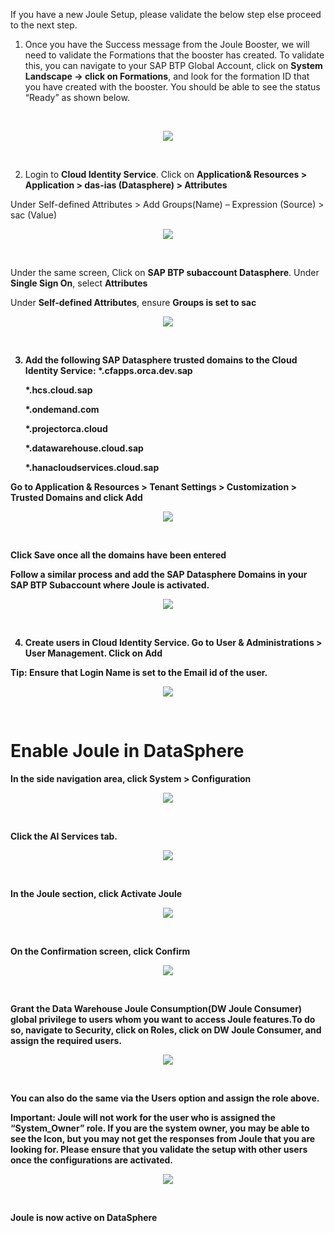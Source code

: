 If you have a new Joule Setup, please validate the below step else proceed to the next step.

1.	Once you have the Success message from the Joule Booster, we will need to validate the Formations that the booster has created. To validate this, you can navigate to your SAP BTP Global Account, click on <b>System Landscape -> click on Formations</b>, and look for the formation ID that you have created with the booster.  You should be able to see the status “Ready” as shown below.


 <br>
<p align="center"> 
<img src="images/3.6.1.png"> 
</p>
<br>
<p align="center" </p>

2.	Login to <b>Cloud Identity Service</b>. Click on <b>Application& Resources > Application > das-ias (Datasphere) > Attributes</b>

Under Self-defined Attributes > Add Groups(Name) – Expression (Source) > sac (Value)
 <br>
<p align="center"> 
<img src="images/3.6.2.png"> 
</p>
<br>
<p align="center" </p>

Under the same screen, Click on <b>SAP BTP subaccount Datasphere</b>. Under <b>Single Sign On</b>, select <b>Attributes</b>

Under <b>Self-defined Attributes</b>, ensure <b>Groups<b> is set to <b>sac</b>
 <br>
<p align="center"> 
<img src="images/3.6.2.a.png"> 
</p>
<br>
<p align="center" </p>


3.  Add the following SAP Datasphere trusted domains to the Cloud Identity Service:
    *.cfapps.orca.dev.sap
    
    *.hcs.cloud.sap
    
    *.ondemand.com
    
    *.projectorca.cloud
    
    *.datawarehouse.cloud.sap
    
    *.hanacloudservices.cloud.sap

Go to <b>Application & Resources > Tenant Settings > Customization > Trusted Domains and click Add</b>
 <br>
<p align="center"> 
<img src="images/3.6.3.png"> 
</p>
<br>
<p align="center" </p>

Click <b>Save</b> once all the domains have been entered

  Follow a similar process and add the SAP Datasphere Domains in your SAP BTP Subaccount where Joule is activated.
 <br>
<p align="center"> 
<img src="images/3.6.3.a.png"> 
</p>
<br>
<p align="center" </p>



4.	Create users in Cloud Identity Service. Go to <b>User & Administrations > User Management</b>. Click on <b>Add</b>

<b>Tip: Ensure that Login Name is set to the Email id of the user.</b>
 <br>
<p align="center"> 
<img src="images/3.6.4.png"> 
</p>
<br>
<p align="center" </p>


<h1 style="fot-size:4;"><b>Enable Joule in DataSphere</b></h1>

In the side navigation area, click <b>System > Configuration</b>
 <br>
<p align="center"> 
<img src="images/3.6.5.png"> 
</p>
<br>
<p align="center" </p>

Click the <b>AI Services</b> tab.
 <br>
<p align="center"> 
<img src="images/3.6.6.png"> 
</p>
<br>
<p align="center" </p>

In the <b>Joule</b> section, click <b>Activate Joule</b>
  <br>
<p align="center"> 
<img src="images/3.6.7.png"> 
</p>
<br>
<p align="center" </p>

On the Confirmation screen, click <b>Confirm</b>
  <br>
<p align="center"> 
<img src="images/3.6.8.png"> 
</p>
<br>
<p align="center" </p>

Grant the Data Warehouse Joule Consumption(DW Joule Consumer) global privilege to users whom you want to access Joule features.To do so, navigate to Security, click on Roles, click on DW Joule Consumer, and assign the required users.
  <br>
<p align="center"> 
<img src="images/3.6.8.a.png"> 
</p>
<br>
<p align="center" </p>

You can also do the same via the Users option and assign the role above.

Important: Joule will not work for the user who is assigned the <b>“System_Owner”</b> role. If you are the system owner, you may be able to see the Icon, but you may not get the responses from Joule that you are looking for. Please ensure that you validate the setup with other users once the configurations are activated.
  <br>
<p align="center"> 
<img src="images/3.6.8.b.png"> 
</p>
<br>
<p align="center" </p>

Joule is now active on DataSphere

